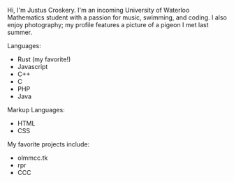 Hi, I'm Justus Croskery. 
I'm an incoming University of Waterloo Mathematics student with a passion for music, swimming, and coding.
I also enjoy photography; my profile features a picture of a pigeon I met last summer. 

Languages:
- Rust (my favorite!)
- Javascript
- C++
- C
- PHP
- Java

Markup Languages: 
- HTML
- CSS

My favorite projects include:
- olmmcc.tk
- rpr
- CCC


